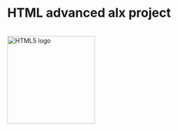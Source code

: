 # HTML advanced alx project
<br>
<img src="https://i.gifer.com/origin/66/66052cad49589c3b404bb63425a2cf08_w200.gif" alt="HTML5 logo" width="200" height="200">